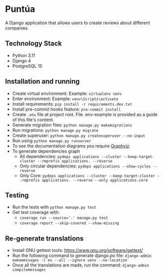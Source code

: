 # Puntúa

A Django application that allows users to create reviews about different companies.

## Technology Stack

- Python 3.11
- Django 4
- PostgreSQL 15

## Installation and running

- Create virtual environment. Example: `virtualenv venv`
- Enter environment: Example: `venv\Scripts\activate`
- Install requirements: `pip install -r requirements.dev.txt`
- Install pre-commit hooks feature: `pre-commit install`
- Create `.env` file at project root. File .env-example is provided as a guide of this file's content.
- Generate migration files: `python manage.py makemigrations`
- Run migrations: `python manage.py migrate`
- Create superuser: `python manage.py createsuperuser --no-input`
- Run using `python manage.py runserver`
- To see the documentation diagrams you require [Graphviz](https://graphviz.org/).
- To generate dependencies graph
    - All dependencies: `pydeps applications --cluster --keep-target-cluster --rmprefix applications. --reverse`
    - Only circular dependencies: `pydeps applications --show-cycles --reverse`
    - Only
      Core: `pydeps applications --cluster --keep-target-cluster --rmprefix applications. --reverse --only applications.core`

## Testing

- Run the tests with `python manage.py test`
- Get test coverage with:
    - `coverage run --source='.' manage.py test`
    - `coverage report --skip-covered --show-missing`

## Re-generate translations

- Install GNU gettext tools: https://www.gnu.org/software/gettext/
- Run the following command to generate django.po file:
  `django-admin makemessages -l es --all --ignore venv --no-location`
- Once all the translations are made, run the command: `django-admin compilemessages`
